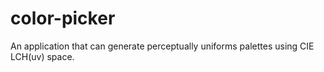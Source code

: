 # color-picker

An application that can generate perceptually uniforms palettes using CIE LCH(uv) space.
